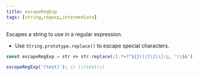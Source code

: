 ```yaml
---
title: escapeRegExp
tags: [string,regexp,intermediate]
---
```


Escapes a string to use in a regular expression.

- Use `String.prototype.replace()` to escape special characters.

```js
const escapeRegExp = str => str.replace(/[.*+?^${}()|[\]\\]/g, '\\$&');
```

```js
escapeRegExp('(test)'); // \\(test\\)
```
